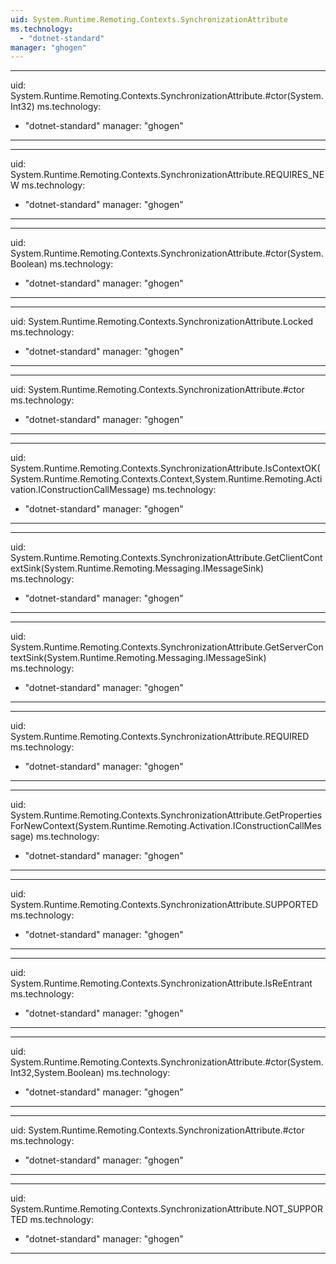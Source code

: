 ```yaml
---
uid: System.Runtime.Remoting.Contexts.SynchronizationAttribute
ms.technology: 
  - "dotnet-standard"
manager: "ghogen"
---
```


---
uid: System.Runtime.Remoting.Contexts.SynchronizationAttribute.#ctor(System.Int32)
ms.technology: 
  - "dotnet-standard"
manager: "ghogen"
---

---
uid: System.Runtime.Remoting.Contexts.SynchronizationAttribute.REQUIRES_NEW
ms.technology: 
  - "dotnet-standard"
manager: "ghogen"
---

---
uid: System.Runtime.Remoting.Contexts.SynchronizationAttribute.#ctor(System.Boolean)
ms.technology: 
  - "dotnet-standard"
manager: "ghogen"
---

---
uid: System.Runtime.Remoting.Contexts.SynchronizationAttribute.Locked
ms.technology: 
  - "dotnet-standard"
manager: "ghogen"
---

---
uid: System.Runtime.Remoting.Contexts.SynchronizationAttribute.#ctor
ms.technology: 
  - "dotnet-standard"
manager: "ghogen"
---

---
uid: System.Runtime.Remoting.Contexts.SynchronizationAttribute.IsContextOK(System.Runtime.Remoting.Contexts.Context,System.Runtime.Remoting.Activation.IConstructionCallMessage)
ms.technology: 
  - "dotnet-standard"
manager: "ghogen"
---

---
uid: System.Runtime.Remoting.Contexts.SynchronizationAttribute.GetClientContextSink(System.Runtime.Remoting.Messaging.IMessageSink)
ms.technology: 
  - "dotnet-standard"
manager: "ghogen"
---

---
uid: System.Runtime.Remoting.Contexts.SynchronizationAttribute.GetServerContextSink(System.Runtime.Remoting.Messaging.IMessageSink)
ms.technology: 
  - "dotnet-standard"
manager: "ghogen"
---

---
uid: System.Runtime.Remoting.Contexts.SynchronizationAttribute.REQUIRED
ms.technology: 
  - "dotnet-standard"
manager: "ghogen"
---

---
uid: System.Runtime.Remoting.Contexts.SynchronizationAttribute.GetPropertiesForNewContext(System.Runtime.Remoting.Activation.IConstructionCallMessage)
ms.technology: 
  - "dotnet-standard"
manager: "ghogen"
---

---
uid: System.Runtime.Remoting.Contexts.SynchronizationAttribute.SUPPORTED
ms.technology: 
  - "dotnet-standard"
manager: "ghogen"
---

---
uid: System.Runtime.Remoting.Contexts.SynchronizationAttribute.IsReEntrant
ms.technology: 
  - "dotnet-standard"
manager: "ghogen"
---

---
uid: System.Runtime.Remoting.Contexts.SynchronizationAttribute.#ctor(System.Int32,System.Boolean)
ms.technology: 
  - "dotnet-standard"
manager: "ghogen"
---

---
uid: System.Runtime.Remoting.Contexts.SynchronizationAttribute.#ctor
ms.technology: 
  - "dotnet-standard"
manager: "ghogen"
---

---
uid: System.Runtime.Remoting.Contexts.SynchronizationAttribute.NOT_SUPPORTED
ms.technology: 
  - "dotnet-standard"
manager: "ghogen"
---
